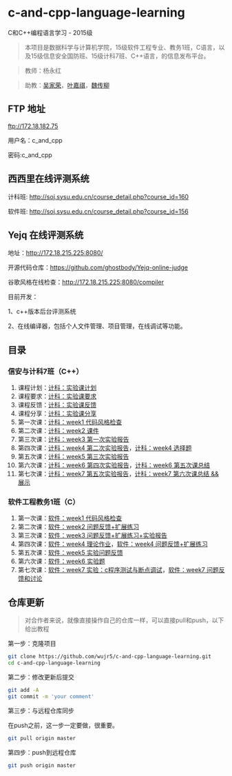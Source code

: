 # c-and-cpp-language-learning

C和C++编程语言学习 - 2015级

> 本项目是数据科学与计算机学院，15级软件工程专业、教务1班，C语言，以及15级信息安全国防班、15级计科7班、C++语言，的信息发布平台。

> 教师：杨永红

> 助教：[吴家荣][]，[叶嘉祺][]，[魏传柳][]

[吴家荣]: https://github.com/wujr5
[叶嘉祺]: https://github.com/ghostbody
[魏传柳]: https://github.com/langzi989

## FTP 地址
ftp://172.18.182.75

用户名：c_and_cpp

密码:c_and_cpp

## 西西里在线评测系统

计科班: http://soj.sysu.edu.cn/course_detail.php?course_id=160

软件班: http://soj.sysu.edu.cn/course_detail.php?course_id=156

## Yejq 在线评测系统

地址：http://172.18.215.225:8080/

开源代码仓库：https://github.com/ghostbody/Yejq-online-judge

谷歌风格在线检查：http://172.18.215.225:8080/compiler

目前开发：

1、c++版本后台评测系统

2、在线编译器，包括个人文件管理、项目管理，在线调试等功能。

## 目录

### 信安与计科7班（C++）

1. 课程计划：[计科：实验课计划][]
2. 课程要求：[计科：实验课要求][]
3. 课程反馈：[计科：实验课反馈][]
4. 课程分享：[计科：实验课分享][]
4. 第一次课：[计科：week1 代码风格检查][]
5. 第二次课：[计科：week2 课件][]
6. 第三次课：[计科：week3 第一次实验报告][]
7. 第四次课：[计科：week4 第二次实验报告][]，[计科：week4 选择题][]
8. 第五次课：[计科：week5 第三次实验报告][]
9. 第六次课：[计科：week6 第四次实验报告][]，[计科：week6 第五次课总结][]
10. 第七次课：[计科：week7 第五次实验报告][]，[计科：week7 第六次课总结 && 展示][]

[计科：实验课计划]: https://github.com/wujr5/c-and-cpp-language-learning/issues/19
[计科：实验课要求]: https://github.com/wujr5/c-and-cpp-language-learning/issues/20
[计科：实验课反馈]: https://github.com/wujr5/c-and-cpp-language-learning/issues/21
[计科：实验课分享]: https://github.com/wujr5/c-and-cpp-language-learning/issues/22

[计科：week1 代码风格检查]: https://github.com/wujr5/c-and-cpp-language-learning/issues/2
[计科：week2 课件]: https://github.com/wujr5/c-and-cpp-language-learning/issues/13
[计科：week3 第一次实验报告]: https://github.com/wujr5/c-and-cpp-language-learning/issues/12
[计科：week4 选择题]: https://github.com/wujr5/c-and-cpp-language-learning/issues/9
[计科：week4 第二次实验报告]: https://github.com/wujr5/c-and-cpp-language-learning/issues/14
[计科：week5 第三次实验报告]: https://github.com/wujr5/c-and-cpp-language-learning/issues/15
[计科：week6 第四次实验报告]: https://github.com/wujr5/c-and-cpp-language-learning/issues/18
[计科：week6 第五次课总结]: https://github.com/wujr5/c-and-cpp-language-learning/issues/23
[计科：week7 第五次实验报告]: https://github.com/wujr5/c-and-cpp-language-learning/issues/25
[计科：week7 第六次课总结 && 展示]: https://github.com/wujr5/c-and-cpp-language-learning/issues/26

### 软件工程教务1班（C）

1. 第一次课：[软件：week1 代码风格检查][]
2. 第二次课：[软件：week2 问题反馈+扩展练习][]
3. 第三次课：[软件：week3 问题反馈+扩展练习+实验报告][]
4. 第四次课：[软件：week4 理论作业][]，[软件：week4 问题反馈+扩展练习][]
5. 第五次课：[软件：week5 实验问题反馈][]
6. 第六次课：[软件：week6 实验题][]
7. 第七次课：[软件：week7 实验：c程序测试与断点调试][]，[软件：week7 问题反馈和讨论][]

[软件：week1 代码风格检查]: https://github.com/wujr5/c-and-cpp-language-learning/issues/1
[软件：week2 问题反馈+扩展练习]: https://github.com/wujr5/c-and-cpp-language-learning/issues/3
[软件：week3 问题反馈+扩展练习+实验报告]: https://github.com/wujr5/c-and-cpp-language-learning/issues/4
[软件：week4 理论作业]: https://github.com/wujr5/c-and-cpp-language-learning/issues/5
[软件：week4 问题反馈+扩展练习]: https://github.com/wujr5/c-and-cpp-language-learning/issues/8
[软件：week5 实验问题反馈]: https://github.com/wujr5/c-and-cpp-language-learning/issues/10
[软件：week6 实验题]: https://github.com/wujr5/c-and-cpp-language-learning/issues/11
[软件：week6 理论题]:https://github.com/wujr5/c-and-cpp-language-learning/issues/16
[软件：week7 实验题]:https://github.com/wujr5/c-and-cpp-language-learning/issues/17
[软件：week7 实验：c程序测试与断点调试]: https://github.com/wujr5/c-and-cpp-language-learning/issues/17
[软件：week7 问题反馈和讨论]: https://github.com/wujr5/c-and-cpp-language-learning/issues/24

## 仓库更新

> 对合作者来说，就像直接操作自己的仓库一样，可以直接pull和push，以下给出教程

第一步：克隆项目

```bash
git clone https://github.com/wujr5/c-and-cpp-language-learning.git
cd c-and-cpp-language-learning
```

第二步：修改更新后提交

```bash
git add -A
git commit -m 'your comment'
```

第三步：与远程仓库同步

在push之前，这一步一定要做，很重要。

```bash
git pull origin master
```

第四步：push到远程仓库

```bash
git push origin master
```


